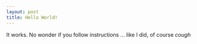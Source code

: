 ```yaml
---
layout: post
title: Hello World!
---
```


It works. No wonder if you follow instructions ... like I did, of course *cough*
